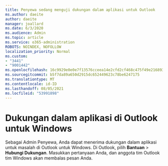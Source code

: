 ```yaml
---
title: Penyewa sedang menguji dukungan dalam aplikasi untuk Outlook
ms.author: daeite
author: daeite
manager: joallard
ms.date: 6/3/2020
ms.audience: Admin
ms.topic: article
ms.service: o365-administration
ROBOTS: NOINDEX, NOFOLLOW
localization_priority: Normal
ms.custom:
- "3441"
- "9001442"
ms.openlocfilehash: 16c9929e0e0e7f13576cceea14e2cfd2cf468c475f49e216893667ca0fa1a00e
ms.sourcegitcommit: b5f7da89a650d2915dc652449623c78be6247175
ms.translationtype: MT
ms.contentlocale: id-ID
ms.lasthandoff: 08/05/2021
ms.locfileid: "53991898"
---
```

# <a name="in-app-support-in-outlook-for-windows"></a>Dukungan dalam aplikasi di Outlook untuk Windows

Sebagai Admin Penyewa, Anda dapat menerima dukungan dalam aplikasi untuk masalah di Outlook untuk Windows. Di Outlook, pilih **Bantuan**  >  **Hubungi Dukungan**. Masukkan pertanyaan Anda, dan anggota tim Outlook tim Windows akan membalas pesan Anda.